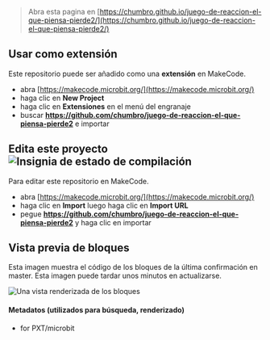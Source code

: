 
> Abra esta pagina en [https://chumbro.github.io/juego-de-reaccion-el-que-piensa-pierde2/](https://chumbro.github.io/juego-de-reaccion-el-que-piensa-pierde2/)

## Usar como extensión

Este repositorio puede ser añadido como una **extensión** en MakeCode.

* abra [https://makecode.microbit.org/](https://makecode.microbit.org/)
* haga clic en **New Project**
* haga clic en **Extensiones** en el menú del engranaje
* buscar **https://github.com/chumbro/juego-de-reaccion-el-que-piensa-pierde2** e importar

## Edita este proyecto ![Insignia de estado de compilación](https://github.com/chumbro/juego-de-reaccion-el-que-piensa-pierde2/workflows/MakeCode/badge.svg)

Para editar este repositorio en MakeCode.

* abra [https://makecode.microbit.org/](https://makecode.microbit.org/)
* haga clic en **Import** luego haga clic en **Import URL**
* pegue **https://github.com/chumbro/juego-de-reaccion-el-que-piensa-pierde2** y haga clic en importar

## Vista previa de bloques

Esta imagen muestra el código de los bloques de la última confirmación en master.
Esta imagen puede tardar unos minutos en actualizarse.

![Una vista renderizada de los bloques](https://github.com/chumbro/juego-de-reaccion-el-que-piensa-pierde2/raw/master/.github/makecode/blocks.png)

#### Metadatos (utilizados para búsqueda, renderizado)

* for PXT/microbit
<script src="https://makecode.com/gh-pages-embed.js"></script><script>makeCodeRender("{{ site.makecode.home_url }}", "{{ site.github.owner_name }}/{{ site.github.repository_name }}");</script>
